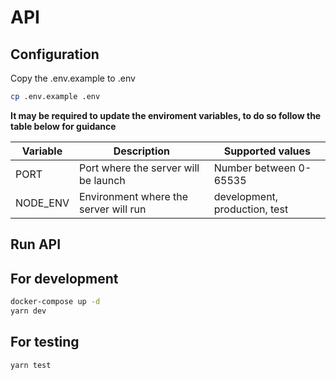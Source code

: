 # API

## Configuration

Copy the .env.example to .env

```bash
cp .env.example .env
```

**It may be required to update the enviroment variables, to do so follow the table below for guidance**

| Variable | Description                           | Supported values              |
| -------- | ------------------------------------- | ----------------------------- |
| PORT     | Port where the server will be launch  | Number between 0-65535        |
| NODE_ENV | Environment where the server will run | development, production, test |

## Run API

## For development

```bash
docker-compose up -d
yarn dev
```

## For testing

```bash
yarn test
```
